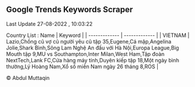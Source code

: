 

## Google Trends Keywords Scraper 
 
Last Update 27-08-2022 , 10:03:22

Country List :
 Name  | Keyword |
| ------------- | ------------- |
| VIETNAM | Lazio,Chồng cũ vợ cũ người yêu cũ tập 35,Eugene,Cá mập,Angelina Jolie,Shark Bình,Sông Lam Nghệ An đấu với Hà Nội,Europa League,Big Mouth tập 9,MU vs Southampton,Inter Milan,West Ham,Tập đoàn NextTech,Lank FC,Cửa hàng máy tính,Duyên kiếp tập 18,Một ngày bình thường,Lý Hoàng Nam,Xổ số miền Nam ngày 26 tháng 8,ROS |



© Abdul Muttaqin 
